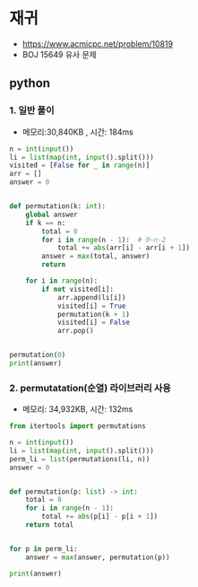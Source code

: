 # 재귀 
* https://www.acmicpc.net/problem/10819
* BOJ 15649 유사 문제


## python
### 1. 일반 풀이
* 메모리:30,840KB , 시간: 184ms
```python
n = int(input())
li = list(map(int, input().split()))
visited = [False for _ in range(n)]
arr = []
answer = 0


def permutation(k: int):
    global answer
    if k == n:
        total = 0
        for i in range(n - 1):  # 0~n-2
            total += abs(arr[i] - arr[i + 1])
        answer = max(total, answer)
        return

    for i in range(n):
        if not visited[i]:
            arr.append(li[i])
            visited[i] = True
            permutation(k + 1)
            visited[i] = False
            arr.pop()


permutation(0)
print(answer)

```

### 2. permutatation(순열) 라이브러리 사용
* 메모리: 34,932KB, 시간: 132ms
```python
from itertools import permutations

n = int(input())
li = list(map(int, input().split()))
perm_li = list(permutations(li, n))
answer = 0


def permutation(p: list) -> int:
    total = 0
    for i in range(n - 1):
        total += abs(p[i] - p[i + 1])
    return total


for p in perm_li:
    answer = max(answer, permutation(p))

print(answer)

```